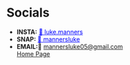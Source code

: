 
# Socials

- <strong>INSTA:</strong> <a href="https://www.instagram.com/luke.manners/" style="color:blue">📸 luke.manners</a><br>
- <strong>SNAP:</strong> <a href="https://www.snapchat.com/add/mannersluke"  style="color:blue">👻 mannersluke</a><br>
- <strong>EMAIL:</strong>📧 mannersluke05@gmail.com<br>
<a href="home.html">Home Page</a>
